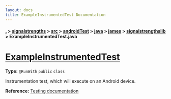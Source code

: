 ```yaml
---
layout: docs
title: ExampleInstrumentedTest Documentation
---
```

#### [.](./../../../../../../index) > [signalstrengths](./../../../../../index) > [src](./../../../../index) > [androidTest](./../../../index) > [java](./../../index) > [james](./../index) > [signalstrengthslib](./index) > **ExampleInstrumentedTest.java**

# [ExampleInstrumentedTest](https://github.com/TheAndroidMaster/SignalStrengths/blob/master/signalstrengths/src/androidTest/java/james/signalstrengthslib/ExampleInstrumentedTest.java#L13)

**Type:** `@RunWith` `public` `class`

Instrumentation test, which will execute on an Android device. 









**Reference:** <a href="http://d.android.com/tools/testing">Testing documentation</a> 





